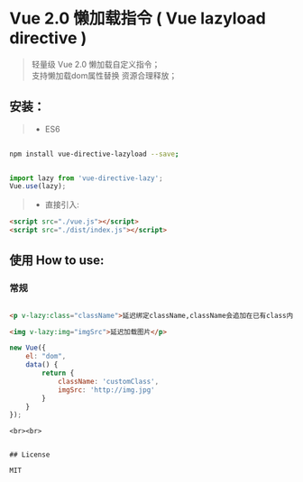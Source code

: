 # Vue 2.0 懒加载指令 ( Vue lazyload directive )

> 轻量级 Vue 2.0 懒加载自定义指令；<br>
> 支持懒加载dom属性替换
> 资源合理释放；<br>


## 安装：

> * ES6

``` bash
 
npm install vue-directive-lazyload --save; 

```

```javascript

import lazy from 'vue-directive-lazy';
Vue.use(lazy);

```

> * 直接引入:
```html
<script src="./vue.js"></script>
<script src="./dist/index.js"></script>
```


## 使用 How to use:


### 常规


```html

<p v-lazy:class="className">延迟绑定className,className会追加在已有class内</p>

<img v-lazy:img="imgSrc">延迟加载图片</p>

```

```javascript
new Vue({
	el: "dom",
	data() {
	    return {
	        className: 'customClass',
	        imgSrc: 'http://img.jpg'
	    }
	}
});
```

```
<br><br>


## License

MIT

